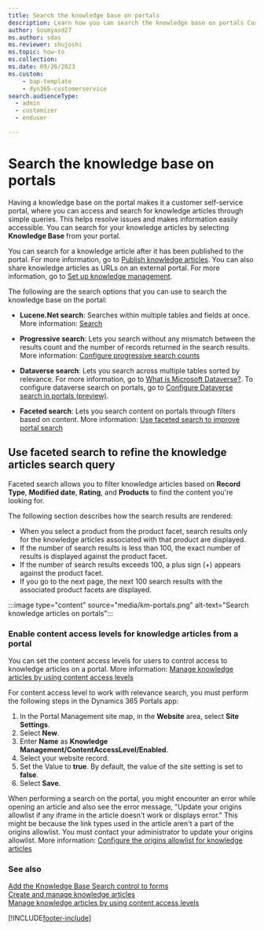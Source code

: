 ```yaml
---
title: Search the knowledge base on portals
description: Learn how you can search the knowledge base on portals Customer Service.
author: Soumyasd27
ms.author: sdas
ms.reviewer: shujoshi
ms.topic: how-to
ms.collection: 
ms.date: 09/26/2023
ms.custom: 
    - bap-template
    - dyn365-customerservice
search.audienceType: 
  - admin
  - customizer
  - enduser

---
```


# Search the knowledge base on portals

Having a knowledge base on the portal makes it a customer self-service portal, where you can access and search for knowledge articles through simple queries. This helps resolve issues and makes information easily accessible. You can search for your knowledge articles by selecting **Knowledge Base** from your portal.

You can search for a knowledge article after it has been published to the portal. For more information, go to [Publish knowledge articles](publish-ka.md#publish-knowledge-articles). You can also share knowledge articles as URLs on an external portal. For more information, go to [Set up knowledge management](set-up-knowledge-management-embedded-knowledge-search.md#set-up-knowledge-management).

The following are the search options that you can use to search the knowledge base on the portal:

- **Lucene.Net search**: Searches within multiple tables and fields at once. More information: [Search](/powerapps/maker/portals/configure/search)

- **Progressive search**: Lets you search without any mismatch between the results count and the number of records returned in the search results. More information: [Configure progressive search counts](/powerapps/maker/portals/configure/progressive-search)

- **Dataverse search**: Lets you search across multiple tables sorted by relevance. For more information, go to [What is Microsoft Dataverse?](/powerapps/maker/data-platform/data-platform-intro). To configure dataverse search on portals, go to [Configure Dataverse search in portals (preview)](/powerapps/maker/portals/configure/dataverse-search).

- **Faceted search**: Lets you search content on portals through filters based on content. More information: [Use faceted search to improve portal search](/powerapps/maker/portals/configure/improve-portal-search-faceted-search)

## Use faceted search to refine the knowledge articles search query

Faceted search allows you to filter knowledge articles based on **Record Type**, **Modified date**, **Rating**, and **Products** to find the content you're looking for.

The following section describes how the search results are rendered:

- When you select a product from the product facet, search results only for the knowledge articles associated with that product are displayed.
- If the number of search results is less than 100, the exact number of results is displayed against the product facet.
- If the number of search results exceeds 100, a plus sign (+) appears against the product facet.
- If you go to the next page, the next 100 search results with the associated product facets are displayed.

:::image type="content" source="media/km-portals.png" alt-text="Search knowledge articles on portals":::

### Enable content access levels for knowledge articles from a portal

You can set the content access levels for users to control access to knowledge articles on a portal. More information: [Manage knowledge articles by using content access levels](/powerapps/maker/portals/customer-engagement-apps/manage-knowledge-articles-content-levels)

For content access level to work with relevance search, you must perform the following steps in the Dynamics 365 Portals app:

  1. In the Portal Management site map, in the **Website** area, select **Site Settings**.
  1. Select **New**.
  1. Enter **Name** as **Knowledge Management/ContentAccessLevel/Enabled**.
  1. Select your website record.
  1. Set the Value to **true**. By default, the value of the site setting is set to **false**.
  1. Select **Save**.
 
When performing a search on the portal, you might encounter an error while opening an article and also see the error message, "Update your origins allowlist if any iframe in the article doesn't work or displays error." This might be because the link types used in the article aren't a part of the origins allowlist. You must contact your administrator to update your origins allowlist. More information: [Configure the origins allowlist for knowledge articles](configure-knowledge-article-origin-allow-list.md)


### See also

[Add the Knowledge Base Search control to forms](add-knowledge-base-search-control-forms.md)  
[Create and manage knowledge articles](customer-service-hub-user-guide-knowledge-article.md)  
[Manage knowledge articles by using content access levels](/powerapps/maker/portals/customer-engagement-apps/manage-knowledge-articles-content-levels)


[!INCLUDE[footer-include](../includes/footer-banner.md)]
